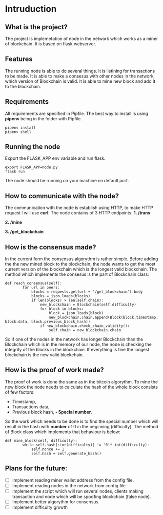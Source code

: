 # Intruduction

## What is the project?

The project is implemetation of node in the network which works as a miner of blockchain. It is based on flask webserver.

## Features

The running node is able to do several things.
It is listining for transactions to be made.
It is able to make a consesus with other nodes in the network, which version of Blockchain is valid.
It is able to mine new block and add it to the blockchain.

## Requirements

All requirements are specified in Pipfile. The best way to install is using **pipenv** being in the folder with Pipfile.

```
pipenv install
pipenv shell
```

## Running the node

Export the FLASK_APP env variable and run flask.

```
export FLASK_APP=node.py
flask run
```

The node should be running on your machine on default port.

## How to communicate with the node?

The communication with the node is establish using HTTP, to make HTTP request I will use **curl**. The node contains of 3 HTTP endpoints:
**1. /trans**

**2. /mine**

**3. /get_blockchain**


## How is the consensus made?

In the current form the consensus algorythm is rather simple. Before adding the the new mined block to the blockchain, the node wants to get the most current version of the blockchain which is the longest valid blockchain.
The method which implements the consesus is the part of Blockchain class:

```
def reach_consensus(self):
		for url in peers:
			blocks = requests.get(url + '/get_blockchain').body
			blocks = json.loads(blocks)
			if len(blocks) > len(self.chain):
				new_blockchain = Blockchain(self.difficulty)
				for block in blocks:
					block = json.loads(block)
					new_blockchain.chain.append(Block(block.timestamp, block.data, block.previous_block_hash))
				if new_blockchain.check_chain_validity():
					self.chain = new_blockchain.chain

```
So if one of the nodes in the network has longer Blockchain than the Blockchain which is in the memory of our node, the node is checking the integrity of the blocks in the blockchain. If everything is fine the longest blockchain is the new valid blockchain.

## How is the proof of work made?

The proof of work is done the same as in the bitcoin algorythm. To mine the new block the node needs to calculate the hash of the whole block consists of few factors:
- Timestamp,
- Transactions data,
- Previous block hash,
**- Special number.**

So the work which needs to be done is to find the special number which will result in the hash with **number** of 0 in the beginning (difficulty).
The method of Block class which implements that behaviour is below:
```
def mine_block(self, difficulty):
		while self.hash[:int(difficulty)] != '0'* int(difficulty):
			self.nonce += 1
			self.hash = self.generate_hash()
```

## Plans for the future:

- [ ] Implement reading miner wallet address from the config file.
- [ ] Implement reading nodes in the network from config file.
- [ ] Implement the script which will run several nodes, clients making transaction and node which will be spoofing blockchain (false node).
- [ ] Implement better algorythm for consensus.
- [ ] Implement difficulty growth
